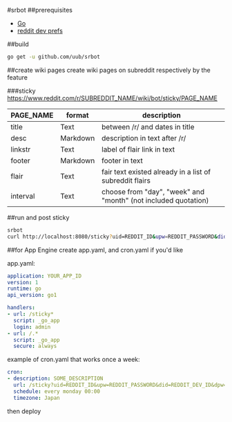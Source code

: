 #srbot
##prerequisites
* [Go](https://golang.org)
* [reddit dev prefs](https://www.reddit.com/prefs/apps)

##build
```bash
go get -u github.com/uub/srbot
```
##create wiki pages
create wiki pages on subreddit respectively by the feature

###sticky
https://www.reddit.com/r/SUBREDDIT_NAME/wiki/bot/sticky/PAGE_NAME

PAGE_NAME | format | description
--- | --- | ----
title | Text | between /r/ and dates in title
desc | Markdown | description in text after /r/
linkstr | Text | label of flair link in text
footer | Markdown | footer in text
flair | Text | fair text existed already in a list of subreddit flairs
interval | Text | choose from "day", "week" and "month" (not included quotation)

##run and post sticky
```bash
srbot
curl http://localhost:8080/sticky?uid=REDDIT_ID&upw=REDDIT_PASSWORD&did=REDDIT_DEV_ID&dpw=REDDIT_DEV_PASSWORD&sr=SUBREDDIT_NAME
```
##for App Engine
create app.yaml, and cron.yaml if you'd like

app.yaml:
```yaml
application: YOUR_APP_ID
version: 1
runtime: go
api_version: go1

handlers:
- url: /sticky*
  script: _go_app
  login: admin
- url: /.*
  script: _go_app
  secure: always
```

example of cron.yaml that works once a week:
```yaml
cron:
- description: SOME_DESCRIPTION
  url: /sticky?uid=REDDIT_ID&upw=REDDIT_PASSWORD&did=REDDIT_DEV_ID&dpw=REDDIT_DEV_PASSWORD&sr=SUBREDDIT_NAME
  schedule: every monday 00:00
  timezone: Japan
```
then deploy
